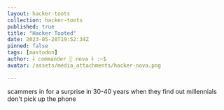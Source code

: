 ```yaml
---
layout: hacker-toots
collection: hacker-toots
published: true
title: "Hacker Tooted"
date: 2023-05-28T19:52:34Z
pinned: false
tags: [mastodon]
author: ⸸ commander ░ nova ⸸ :~$
avatar: /assets/media_attachments/hacker-nova.png

---
```


<p>scammers in for a surprise in 30-40 years when they find out millennials don&#39;t pick up the phone</p>


